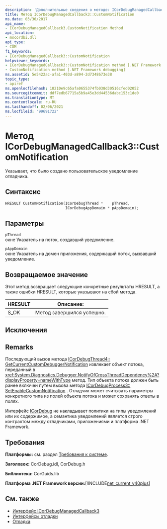 ```yaml
---
description: 'Дополнительные сведения о методе: ICorDebugManagedCallback3:: CustomNotification'
title: Метод ICorDebugManagedCallback3::CustomNotification
ms.date: 03/30/2017
api_name:
- ICorDebugManagedCallback3.CustomNotification Method
api_location:
- mscordbi.dll
api_type:
- COM
f1_keywords:
- ICorDebugManagedCallback3::CustomNotification
helpviewer_keywords:
- ICorDebugManagedCallback3::CustomNotification method [.NET Framework debugging]
- CustomNotification method [.NET Framework debugging]
ms.assetid: 5e5422ac-afa1-403d-a894-2d7348673e38
topic_type:
- apiref
ms.openlocfilehash: 18210e9c65afa0655374fb038d30516cfed02052
ms.sourcegitcommit: ddf7edb67715a5b9a45e3dd44536dabc153c1de0
ms.translationtype: MT
ms.contentlocale: ru-RU
ms.lasthandoff: 02/06/2021
ms.locfileid: "99691722"
---
```

# <a name="icordebugmanagedcallback3customnotification-method"></a>Метод ICorDebugManagedCallback3::CustomNotification

Указывает, что было создано пользовательское уведомление отладчика.  
  
## <a name="syntax"></a>Синтаксис  
  
```cpp  
HRESULT CustomNotification(ICorDebugThread *    pThread,  
                           ICorDebugAppDomain * pAppDomain);  
```  
  
## <a name="parameters"></a>Параметры  

 `pThread`  
 окне Указатель на поток, создавший уведомление.  
  
 `pAppDomain`  
 окне Указатель на домен приложения, содержащий поток, вызвавший уведомление.  
  
## <a name="return-value"></a>Возвращаемое значение  

 Этот метод возвращает следующие конкретные результаты HRESULT, а также ошибки HRESULT, которые указывают на сбой метода.  
  
|HRESULT|Описание:|  
|-------------|-----------------|  
|S_OK|Метод завершился успешно.|  
  
## <a name="exceptions"></a>Исключения  
  
## <a name="remarks"></a>Remarks  

 Последующий вызов метода [ICorDebugThread4:: GetCurrentCustomDebuggerNotification](icordebugthread4-getcurrentcustomdebuggernotification-method.md) извлекает объект потока, переданный в <xref:System.Diagnostics.Debugger.NotifyOfCrossThreadDependency%2A?displayProperty=nameWithType> метод. Тип объекта потока должен быть ранее включен путем вызова метода [ICorDebugProcess3:: SetEnableCustomNotification](icordebugprocess3-setenablecustomnotification-method.md) . Отладчик может считывать параметры конкретного типа из полей объекта потока и может сохранять ответы в полях.  
  
 Интерфейс [ICorDebug](icordebug-interface.md) не накладывает политики на типы уведомлений или их содержимое, а семантика уведомлений является строго контрактом между отладчиками, приложениями и платформа .NET Framework.  
  
## <a name="requirements"></a>Требования  

 **Платформы:** см. раздел [Требования к системе](../../get-started/system-requirements.md).  
  
 **Заголовок:** CorDebug.idl, CorDebug.h  
  
 **Библиотека:** CorGuids.lib  
  
 **Платформа .NET Framework версии:**[!INCLUDE[net_current_v40plus](../../../../includes/net-current-v40plus-md.md)]  
  
## <a name="see-also"></a>См. также

- [Интерфейс ICorDebugManagedCallback3](icordebugmanagedcallback3-interface.md)
- [Интерфейсы отладки](debugging-interfaces.md)
- [Отладка](index.md)

